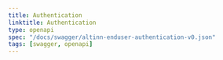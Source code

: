 ```yaml
---
title: Authentication 
linktitle: Authentication 
type: openapi
spec: "/docs/swagger/altinn-enduser-authentication-v0.json"
tags: [swagger, openapi]
---
```

